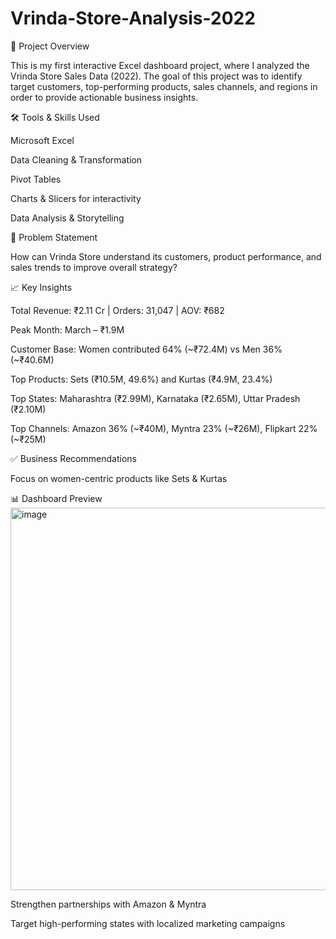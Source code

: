 # Vrinda-Store-Analysis-2022
📌 Project Overview

This is my first interactive Excel dashboard project, where I analyzed the Vrinda Store Sales Data (2022).
The goal of this project was to identify target customers, top-performing products, sales channels, and regions in order to provide actionable business insights.

🛠️ Tools & Skills Used

Microsoft Excel

Data Cleaning & Transformation

Pivot Tables

Charts & Slicers for interactivity

Data Analysis & Storytelling

🔎 Problem Statement

How can Vrinda Store understand its customers, product performance, and sales trends to improve overall strategy?

📈 Key Insights

Total Revenue: ₹2.11 Cr | Orders: 31,047 | AOV: ₹682

Peak Month: March – ₹1.9M

Customer Base: Women contributed 64% (~₹72.4M) vs Men 36% (~₹40.6M)

Top Products: Sets (₹10.5M, 49.6%) and Kurtas (₹4.9M, 23.4%)

Top States: Maharashtra (₹2.99M), Karnataka (₹2.65M), Uttar Pradesh (₹2.10M)

Top Channels: Amazon 36% (~₹40M), Myntra 23% (~₹26M), Flipkart 22% (~₹25M)

✅ Business Recommendations

Focus on women-centric products like Sets & Kurtas

📊 Dashboard Preview
<img width="1705" height="612" alt="image" src="https://github.com/user-attachments/assets/615465fd-a399-4d30-9aa0-74d409c26711" />


Strengthen partnerships with Amazon & Myntra

Target high-performing states with localized marketing campaigns
